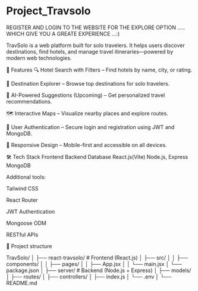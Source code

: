# Project_Travsolo

 REGISTER AND LOGIN TO THE WEBSITE FOR THE EXPLORE OPTION ..... WHICH GIVE YOU A GREATE EXPERIENCE ...:)

TravSolo is a web platform built for solo travelers. It helps users discover destinations, find hotels, and manage travel itineraries—powered by modern web technologies.

🚀 Features
🔍 Hotel Search with Filters – Find hotels by name, city, or rating.

📌 Destination Explorer – Browse top destinations for solo travelers.

🧠 AI-Powered Suggestions (Upcoming) – Get personalized travel recommendations.

🗺️ Interactive Maps – Visualize nearby places and explore routes.

👤 User Authentication – Secure login and registration using JWT and MongoDB.

📱 Responsive Design – Mobile-first and accessible on all devices.


🛠️ Tech Stack
Frontend             Backend	                  Database
React.js(Vite)	 Node.js, Express	               MongoDB

Additional tools:

Tailwind CSS

React Router

JWT Authentication

Mongoose ODM

RESTful APIs


📂 Project structure

TravSolo/
│
├── react-travsolo/          # Frontend (React.js)
│   ├── src/
│   │   ├── components/
│   │   ├── pages/
│   │   ├── App.jsx
│   │   └── main.jsx
│   └── package.json
│
├── server/                  # Backend (Node.js + Express)
│   ├── models/
│   ├── routes/
│   ├── controllers/
│   ├── index.js
│   └── .env
│
└── README.md


